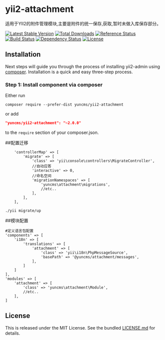 # yii2-attachment

适用于YII2的附件管理模块,主要是附件的统一保存,获取,暂时未做入库保存部分。

[![Latest Stable Version](https://poser.pugx.org/yuncms/yii2-attachment/v/stable.png)](https://packagist.org/packages/yuncms/yii2-attachment)
[![Total Downloads](https://poser.pugx.org/yuncms/yii2-attachment/downloads.png)](https://packagist.org/packages/yuncms/yii2-attachment)
[![Reference Status](https://www.versioneye.com/php/yuncms:yii2-attachment/reference_badge.svg)](https://www.versioneye.com/php/yuncms:yii2-attachment/references)
[![Build Status](https://img.shields.io/travis/yiisoft/yii2-attachment.svg)](http://travis-ci.org/yuncms/yii2-attachment)
[![Dependency Status](https://www.versioneye.com/php/yuncms:yii2-attachment/dev-master/badge.png)](https://www.versioneye.com/php/yuncms:yii2-attachment/dev-master)
[![License](https://poser.pugx.org/yuncms/yii2-attachment/license.svg)](https://packagist.org/packages/yuncms/yii2-attachment)

Installation
------------

Next steps will guide you through the process of installing yii2-admin using [composer](http://getcomposer.org/download/). Installation is a quick and easy three-step process.

### Step 1: Install component via composer

Either run

```
composer require --prefer-dist yuncms/yii2-attachment
```

or add

```json
"yuncms/yii2-attachment": "~2.0.0"
```

to the `require` section of your composer.json.

##配置迁移

````
    'controllerMap' => [
        'migrate' => [
            'class' => 'yii\console\controllers\MigrateController',
			//自动应答
            'interactive' => 0,
			//命名空间
			'migrationNamespaces' => [
                'yuncms\attachment\migrations',
                //etc..
            ],
        ],
    ],
````

````
./yii migrate/up
````

##模块配置

````
#定义语言包配置
'components' => [
    'i18n' => [
        'translations' => [
            'attachment' => [
                'class' => 'yii\i18n\PhpMessageSource',
                'basePath' => '@yuncms/attachment/messages',
            ],
        ]
    ]
],
'modules' => [
    'attachment' => [
        'class' => 'yuncms\attachment\Module',
        //etc..
    ],
]
````

## License

This is released under the MIT License. See the bundled [LICENSE.md](LICENSE.md)
for details.
